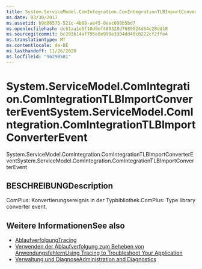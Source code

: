 ```yaml
---
title: System.ServiceModel.ComIntegration.ComIntegrationTLBImportConverterEvent
ms.date: 03/30/2017
ms.assetid: b9d06575-521c-4b88-ae45-0aec098b5bd7
ms.openlocfilehash: dc61aa1e5f10d9ef489328d7689024d64c28dd18
ms.sourcegitcommit: bc293b14af795e0e999e3304dd40c0222cf2ffe4
ms.translationtype: MT
ms.contentlocale: de-DE
ms.lasthandoff: 11/26/2020
ms.locfileid: "96290581"
---
```

# <a name="systemservicemodelcomintegrationcomintegrationtlbimportconverterevent"></a><span data-ttu-id="52847-102">System.ServiceModel.ComIntegration.ComIntegrationTLBImportConverterEvent</span><span class="sxs-lookup"><span data-stu-id="52847-102">System.ServiceModel.ComIntegration.ComIntegrationTLBImportConverterEvent</span></span>

<span data-ttu-id="52847-103">System.ServiceModel.ComIntegration.ComIntegrationTLBImportConverterEvent</span><span class="sxs-lookup"><span data-stu-id="52847-103">System.ServiceModel.ComIntegration.ComIntegrationTLBImportConverterEvent</span></span>  
  
## <a name="description"></a><span data-ttu-id="52847-104">BESCHREIBUNG</span><span class="sxs-lookup"><span data-stu-id="52847-104">Description</span></span>  

 <span data-ttu-id="52847-105">ComPlus: Konvertierungsereignis in der Typbibliothek.</span><span class="sxs-lookup"><span data-stu-id="52847-105">ComPlus: Type library converter event.</span></span>  
  
## <a name="see-also"></a><span data-ttu-id="52847-106">Weitere Informationen</span><span class="sxs-lookup"><span data-stu-id="52847-106">See also</span></span>

- [<span data-ttu-id="52847-107">Ablaufverfolgung</span><span class="sxs-lookup"><span data-stu-id="52847-107">Tracing</span></span>](index.md)
- [<span data-ttu-id="52847-108">Verwenden der Ablaufverfolgung zum Beheben von Anwendungsfehlern</span><span class="sxs-lookup"><span data-stu-id="52847-108">Using Tracing to Troubleshoot Your Application</span></span>](using-tracing-to-troubleshoot-your-application.md)
- [<span data-ttu-id="52847-109">Verwaltung und Diagnose</span><span class="sxs-lookup"><span data-stu-id="52847-109">Administration and Diagnostics</span></span>](../index.md)
